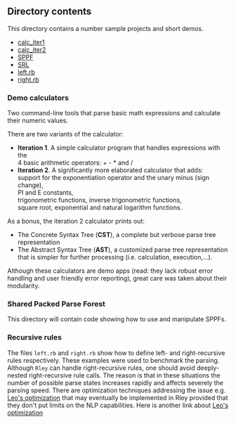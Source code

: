 ## Directory contents
This directory contains a number sample projects and short demos.  

- [calc_iter1](#demo-calculators)  
- [calc_iter2](#demo-calculators)  
- [SPPF](#Shared-Packed-Parse-Forest)  
- [SRL](#Simple-Regex-Language)  
- [left.rb](#recursive-rules)  
- [right.rb](#recursive-rules)


### Demo calculators
Two command-line tools that parse basic math expressions
and calculate their numeric values.

There are two variants of the calculator:
- **Iteration 1**. A simple calculator program that handles expressions with the  
  4 basic arithmetic operators: + - * and /
- **Iteration 2**. A significantly more elaborated calculator that adds:  
 support for the exponentiation operator and the unary minus (sign change),  
 PI and E constants,  
 trigonometric functions, inverse trigonometric functions,  
 square root, exponential and natural logarithm functions.

As a bonus, the iteration 2 calculator prints out:
- The Concrete Syntax Tree (**CST**), a complete but verbose parse tree representation
- The Abstract Syntax Tree (**AST**), a customized parse tree representation that is simpler
for further processing (i.e. calculation, execution,...).

Although these calculators are demo apps (read: they lack robust error handling and user friendly
error reporting), great care was taken about their modularity.

### Shared Packed Parse Forest
This directory will contain code showing how to use and manipulate SPPFs.

### Recursive rules
The files `left.rb` and `right.rb` show how to define left- and right-recursive rules respectively. These examples were used to benchmark the parsing. Although `Rley` can handle right-recursive rules, one should avoid deeply-nested right-recursive rule calls. The reason is that in these situations the number of possible parse states increases rapidly and affects severely the parsing speed. There are optimization techniques addressing the issue e.g. [Leo's optimization](http://www.sciencedirect.com/science/article/pii/030439759190180A) that may eventually be implemented in Rley provided that they don't put limits on the NLP capabilities. Here is another link about [Leo's optimization](http://loup-vaillant.fr/tutorials/earley-parsing/right-recursion)
